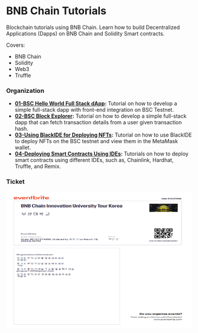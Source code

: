 # BNB Chain Tutorials
Blockchain tutorials using BNB Chain. Learn how to build Decentralized Applications (Dapps) on BNB Chain and Solidity Smart contracts.

Covers:
- BNB Chain
- Solidity
- Web3
- Truffle

### Organization
- **[01-BSC Hello World Full Stack dApp](https://github.com/bnb-chain/bnb-chain-tutorial/tree/main/01-%20Hello%20World%20Full%20Stack%20dApp%20on%20BSC):** Tutorial on how to develop a simple full-stack dapp with front-end integration on BSC Testnet.
- **[02-BSC Block Explorer](https://github.com/bnb-chain/bnb-chain-tutorial/tree/main/02-BSC-Block-Explorer):** Tutorial on how to develop a simple full-stack dapp that can fetch transaction details from a user given transaction hash.
- **[03-Using BlackIDE for Deploying NFTs](https://github.com/bnb-chain/bnb-chain-tutorial/tree/main/03-Using-BlackIDE-for-Deploying-NFTs):** Tutorial on how to use BlackIDE to deploy NFTs on the BSC testnet and view them in the MetaMask wallet.
- **[04-Deploying Smart Contracts Using IDEs](https://github.com/bnb-chain/bnb-chain-tutorial/tree/main/04-Deploying-Smart-Contracts-Using-IDEs):** Tutorials on how to deploy smart contracts using different IDEs, such as, Chainlink, Hardhat, Truffle, and Remix.

### Ticket 
<img src="https://github.com/jaehyun1209/bnb-chain/blob/main/Ticket.png"  width="700" height="370">

